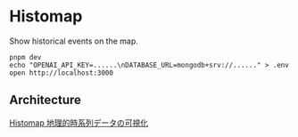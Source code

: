 # Histomap

Show historical events on the map.

```shell
pnpm dev
echo "OPENAI_API_KEY=......\nDATABASE_URL=mongodb+srv://......" > .env
open http://localhost:3000
```

## Architecture

[Histomap 地理的時系列データの可視化](https://www.notion.so/hiroga/d6436fbdb05d41a8bdfff47e781003e9)
